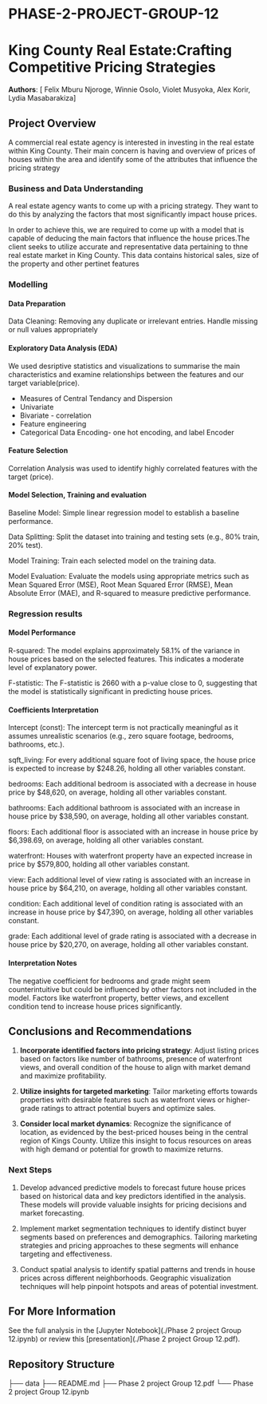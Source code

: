 # PHASE-2-PROJECT-GROUP-12
# King County Real Estate:Crafting Competitive Pricing Strategies

**Authors**: [ Felix Mburu Njoroge, Winnie Osolo, Violet Musyoka, Alex Korir, Lydia Masabarakiza]

## Project Overview

A commercial real estate agency is interested in investing in the real estate within King County. Their main concern is having and overview of prices of houses within the area and identify some of the attributes that influence the pricing strategy

### Business and Data Understanding

A real estate agency wants to come up with a pricing strategy. They want to do this by analyzing the factors that most significantly impact house prices.

In order to achieve this, we are required to come up with a model that is capable of deducing the main factors that influence the house prices.The client seeks to utilize accurate and representative data pertaining to thne real estate market in King County. This data contains historical sales, size of the property and other pertinet features

### Modelling
#### Data Preparation
Data Cleaning: Removing any duplicate or irrelevant entries. Handle missing or null values appropriately

#### Exploratory Data Analysis (EDA)

We used desriptive statistics and visualizations to summarise the main characteristics and examine relationships between the features and our target variable(price).
- Measures of Central Tendancy and Dispersion
- Univariate
- Bivariate - correlation
- Feature engineering
- Categorical Data Encoding- one hot encoding, and label Encoder

#### Feature Selection

Correlation Analysis was used to identify highly correlated features with the target (price).

#### Model Selection, Training and evaluation

Baseline Model:  Simple linear regression model to establish a baseline performance.

Data Splitting: Split the dataset into training and testing sets (e.g., 80% train, 20% test).

Model Training: Train each selected model on the training data.

Model Evaluation: Evaluate the models using appropriate metrics such as Mean Squared Error (MSE), Root Mean Squared Error (RMSE), Mean Absolute Error (MAE), and R-squared to measure predictive performance.

### Regression results

#### Model Performance
R-squared: The model explains approximately 58.1% of the variance in house prices based on the selected features. This indicates a moderate level of explanatory power.

F-statistic: The F-statistic is 2660 with a p-value close to 0, suggesting that the model is statistically significant in predicting house prices.

#### Coefficients Interpretation
Intercept (const): The intercept term is not practically meaningful as it assumes unrealistic scenarios (e.g., zero square footage, bedrooms, bathrooms, etc.).

sqft_living: For every additional square foot of living space, the house price is expected to increase by $248.26, holding all other variables constant.

bedrooms: Each additional bedroom is associated with a decrease in house price by $48,620, on average, holding all other variables constant.

bathrooms: Each additional bathroom is associated with an increase in house price by $38,590, on average, holding all other variables constant.

floors: Each additional floor is associated with an increase in house price by $6,398.69, on average, holding all other variables constant.

waterfront: Houses with waterfront property have an expected increase in price by $579,800, holding all other variables constant.

view: Each additional level of view rating is associated with an increase in house price by $64,210, on average, holding all other variables constant.

condition: Each additional level of condition rating is associated with an increase in house price by $47,390, on average, holding all other variables constant.

grade: Each additional level of grade rating is associated with a decrease in house price by $20,270, on average, holding all other variables constant.

#### Interpretation Notes
The negative coefficient for bedrooms and grade might seem counterintuitive but could be influenced by other factors not included in the model.
Factors like waterfront property, better views, and excellent condition tend to increase house prices significantly.


## **Conclusions and Recommendations**

1. **Incorporate identified factors into pricing strategy**: Adjust listing prices based on factors like number of bathrooms, presence of waterfront views, and overall condition of the house to align with market demand and maximize profitability.

2. **Utilize insights for targeted marketing**: Tailor marketing efforts towards properties with desirable features such as waterfront views or higher-grade ratings to attract potential buyers and optimize sales.

3. **Consider local market dynamics**: Recognize the significance of location, as evidenced by the best-priced houses being in the central region of Kings County. Utilize this insight to focus resources on areas with high demand or potential for growth to maximize returns.

### Next Steps

1. Develop advanced predictive models to forecast future house prices based on historical data and key predictors identified in the analysis. These models will provide valuable insights for pricing decisions and market forecasting.

2. Implement market segmentation techniques to identify distinct buyer segments based on preferences and demographics. Tailoring marketing strategies and pricing approaches to these segments will enhance targeting and effectiveness.

3. Conduct spatial analysis to identify spatial patterns and trends in house prices across different neighborhoods. Geographic visualization techniques will help pinpoint hotspots and areas of potential investment.

## For More Information

See the full analysis in the [Jupyter Notebook](./Phase 2 project Group 12.ipynb) or review this [presentation](./Phase 2 project Group 12.pdf).





## Repository Structure

├── data
├── README.md
├── Phase 2 project Group 12.pdf
└── Phase 2 project Group 12.ipynb


